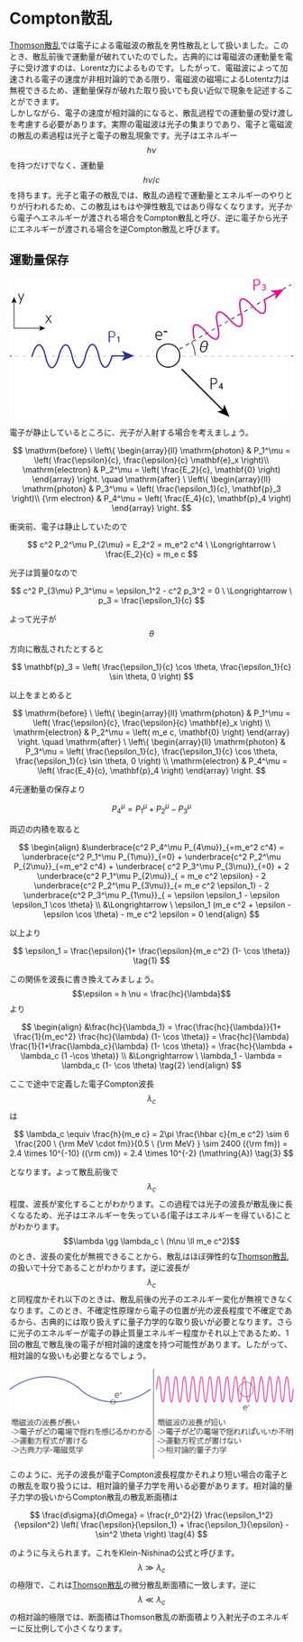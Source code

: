 # Compton散乱

[Thomson散乱](/astroelec/thomson.md)では電子による電磁波の散乱を男性散乱として扱いました。このとき、散乱前後で運動量が破れていたのでした。古典的には電磁波の運動量を電子に受け渡すのは、Lorentz力によるものです。したがって、電磁波によって加速される電子の速度が非相対論的である限り、電磁波の磁場によるLotentz力は無視できるため、運動量保存が破れた取り扱いでも良い近似で現象を記述することができます。  
しかしながら、電子の速度が相対論的になると、散乱過程での運動量の受け渡しを考慮する必要があります。実際の電磁波は光子の集まりであり、電子と電磁波の散乱の素過程は光子と電子の散乱現象です。光子はエネルギー$$h\nu$$を持つだけでなく、運動量$$h\nu/c$$を持ちます。光子と電子の散乱では、散乱の過程で運動量とエネルギーのやりとりが行われるため、この散乱はもはや弾性散乱ではあり得なくなります。光子から電子へエネルギーが渡される場合をCompton散乱と呼び、逆に電子から光子にエネルギーが渡される場合を逆Compton散乱と呼びます。

## 運動量保存

![Compton散乱の問題設定](/images/astroelec/compton_01.png)

電子が静止しているところに、光子が入射する場合を考えましょう。

$$
\mathrm{before} \ \left\{ \begin{array}{ll}
\mathrm{photon} & P_1^\mu 
= \left( \frac{\epsilon}{c}, \frac{\epsilon}{c} \mathbf{e}_x \right)\\
\mathrm{electron} &  P_2^\mu 
= \left( \frac{E_2}{c}, \mathbf{0} \right)
\end{array} \right. 
\quad 
\mathrm{after} \ \left\{ \begin{array}{ll}
\mathrm{photon} & P_3^\mu 
= \left( \frac{\epsilon_1}{c}, \mathbf{p}_3 \right)\\
{\rm electron} &  P_4^\mu 
= \left( \frac{E_4}{c}, \mathbf{p}_4 \right)
\end{array} \right.
$$

衝突前、電子は静止していたので

$$
c^2 P_2^\mu P_{2\mu} 
= E_2^2
= m_e^2 c^4 \ \Longrightarrow \
\frac{E_2}{c} 
= m_e c 
$$

光子は質量0なので

$$
c^2 P_{3\mu} P_3^\mu 
= \epsilon_1^2 - c^2 p_3^2 
= 0 \ \Longrightarrow \ 
p_3 
= \frac{\epsilon_1}{c}
$$

よって光子が$$\theta$$方向に散乱されたとすると

$$
\mathbf{p}_3 
= \left( \frac{\epsilon_1}{c} \cos \theta, \frac{\epsilon_1}{c} \sin \theta, 0 \right)
$$

以上をまとめると

$$
\mathrm{before} \ \left\{ \begin{array}{ll}
\mathrm{photon} & P_1^\mu 
= \left( \frac{\epsilon}{c}, \frac{\epsilon}{c} \mathbf{e}_x \right) \\
\mathrm{electron} &  P_2^\mu 
= \left( m_e c, \mathbf{0} \right)
\end{array} \right. \quad
\mathrm{after} \ \left\{ \begin{array}{ll}
\mathrm{photon} & P_3^\mu 
= \left( \frac{\epsilon_1}{c}, \frac{\epsilon_1}{c} \cos \theta, \frac{\epsilon_1}{c} \sin \theta, 0 \right) \\
\mathrm{electron} & P_4^\mu 
= \left( \frac{E_4}{c}, \mathbf{p}_4 \right)
\end{array} \right.
$$

4元運動量の保存より

$$
P_4^\mu 
= P_1^\mu + P_2^\mu - P_3^\mu
$$

両辺の内積を取ると

$$
\begin{align}
&\underbrace{c^2 P_4^\mu P_{4\mu}}_{=m_e^2 c^4} 
= \underbrace{c^2 P_1^\mu P_{1\mu}}_{=0} + \underbrace{c^2 P_2^\mu P_{2\mu}}_{=m_e^2 c^4} + \underbrace{ c^2 P_3^\mu P_{3\mu}}_{=0} + 2 \underbrace{c^2 P_1^\mu P_{2\mu}}_{ = m_e c^2 \epsilon} - 2 \underbrace{c^2 P_2^\mu P_{3\mu}}_{= m_e c^2 \epsilon_1} - 2 \underbrace{c^2 P_3^\mu P_{1\mu}}_{ = \epsilon \epsilon_1 - \epsilon \epsilon_1 \cos \theta} \\
&\Longrightarrow \ 
\epsilon_1 (m_e c^2  + \epsilon - \epsilon \cos \theta) - m_e c^2 \epsilon 
= 0
\end{align}
$$

以上より

$$
\epsilon_1 
 = \frac{\epsilon}{1+ \frac{\epsilon}{m_e c^2} (1- \cos \theta)} \tag{1}
$$

この関係を波長に書き換えてみましょう。$$\epsilon = h \nu = \frac{hc}{\lambda}$$より

$$
\begin{align}
&\frac{hc}{\lambda_1} 
= \frac{\frac{hc}{\lambda}}{1+ \frac{1}{m_ec^2} \frac{hc}{\lambda} (1- \cos \theta)} 
= \frac{hc}{\lambda} \frac{1}{1+\frac{\lambda_c}{\lambda} (1- \cos \theta)} 
= \frac{hc}{\lambda + \lambda_c (1 -\cos \theta)} \\
&\Longrightarrow \ \lambda_1 - \lambda 
= \lambda_c (1- \cos \theta) \tag{2}
\end{align}
$$

ここで途中で定義した電子Compton波長$$\lambda_c$$は

$$
\lambda_c \equiv \frac{h}{m_e c} 
= 2\pi \frac{\hbar c}{m_e c^2} 
\sim 6 \frac{200 \ {\rm MeV \cdot fm}}{0.5 \ {\rm MeV} } 
\sim 2400 ({\rm fm}) 
= 2.4 \times 10^{-10} ({\rm cm}) 
= 2.4 \times 10^{-2} (\mathring{A}) \tag{3}
$$

となります。よって散乱前後で$$\lambda_c$$程度、波長が変化することがわかります。この過程では光子の波長が散乱後に長くなるため、光子はエネルギーを失っている(電子はエネルギーを得ている)ことがわかります。  
$$\lambda \gg \lambda_c \ (h\nu \ll m_e c^2)$$のとき、波長の変化が無視できることから、散乱はほぼ弾性的な[Thomson散乱](/astroelec/thomson.md)の扱いで十分であることがわかります。逆に波長が$$\lambda_c$$と同程度かそれ以下のときは、散乱前後の光子のエネルギー変化が無視できなくなります。このとき、不確定性原理から電子の位置が光の波長程度で不確定であるから、古典的には取り扱えずに量子力学的な取り扱いが必要となります。さらに光子のエネルギーが電子の静止質量エネルギー程度かそれ以上であるため、1回の散乱で散乱後の電子が相対論的速度を持つ可能性があります。したがって、相対論的な扱いも必要となるでしょう。  

![古典の取り扱いで十分な場合とそうでない場合](/images/astroelec/compton_02.png)

このように、光子の波長が電子Compton波長程度かそれより短い場合の電子との散乱を取り扱うには、相対論的量子力学を用いる必要があります。相対論的量子力学の扱いからCompton散乱の散乱断面積は

$$
\frac{d\sigma}{d\Omega} 
= \frac{r_0^2}{2} \frac{\epsilon_1^2}{\epsilon^2} \left( \frac{\epsilon}{\epsilon_1} + \frac{\epsilon_1}{\epsilon} - \sin^2 \theta \right) \tag{4}
$$

のように与えられます。これをKlein-Nishinaの公式と呼びます。$$\lambda \gg \lambda_c$$の極限で、これは[Thomson散乱](/astroelec/thomson.md)の微分散乱断面積に一致します。逆に$$\lambda \ll \lambda_c$$の相対論的極限では、断面積はThomson散乱の断面積より入射光子のエネルギーに反比例して小さくなります。